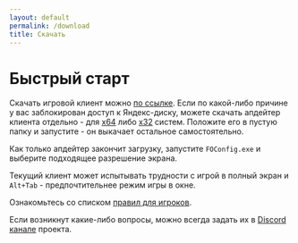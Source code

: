```yaml
---
layout: default
permalink: /download
title: Скачать
---
```

# Быстрый старт

Скачать игровой клиент можно [по ссылке](https://yadi.sk/d/tdkQJslEYbjagg). Если по какой-либо причине у вас заблокирован доступ к Яндекс-диску, можете скачать апдейтер клиента отдельно - для [x64](https://github.com/fonline-roleplay/FO4RP/releases/download/1.01/FOnlineUpdater.exe) либо [x32](https://github.com/fonline-roleplay/FO4RP/releases/download/1.01/FOnlineUpdat32.exe) систем. Положите его в пустую папку и запустите - он выкачает остальное самостоятельно.

Как только апдейтер закончит загрузку, запустите `FOConfig.exe` и выберите подходящее разрешение экрана.

Текущий клиент может испытывать трудности с игрой в полный экран и `Alt+Tab` - предпочтительнее режим игры в окне.

Ознакомьтесь со списком [правил для игроков](/info/rules/).

Если возникнут какие-либо вопросы, можно всегда задать их в [Discord канале](https://discord.gg/qD6WYFY) проекта.
